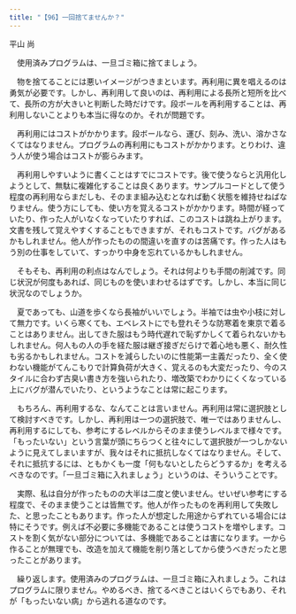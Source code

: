 ```yaml
---
title: "【96】一回捨てませんか？"
---
```



平山 尚


　使用済みプログラムは、一旦ゴミ箱に捨てましょう。

　物を捨てることには悪いイメージがつきまといます。再利用に異を唱えるのは勇気が必要です。しかし、再利用して良いのは、再利用による長所と短所を比べて、長所の方が大きいと判断した時だけです。段ボールを再利用することは、再利用しないことよりも本当に得なのか。それが問題です。

　再利用にはコストがかかります。段ボールなら、運び、刻み、洗い、溶かさなくてはなりません。プログラムの再利用にもコストがかかります。とりわけ、違う人が使う場合はコストが膨らみます。

　再利用しやすいように書くことはすでにコストです。後で使うならと汎用化しようとして、無駄に複雑化することは良くあります。サンプルコードとして使う程度の再利用ならまだしも、そのまま組み込むとなれば動く状態を維持せねばなりません。使う方にしても、使い方を覚えるコストがかかります。時間が経っていたり、作った人がいなくなっていたりすれば、このコストは跳ね上がります。文書を残して覚えやすくすることもできますが、それもコストです。バグがあるかもしれません。他人が作ったものの間違いを直すのは苦痛です。作った人はもう別の仕事をしていて、すっかり中身を忘れているかもしれません。

　そもそも、再利用の利点はなんでしょう。それは何よりも手間の削減です。同じ状況が何度もあれば、同じものを使いまわせるはずです。しかし、本当に同じ状況なのでしょうか。

　夏であっても、山道を歩くなら長袖がいいでしょう。半袖では虫や小枝に対して無力です。いくら寒くても、エベレストにでも登れそうな防寒着を東京で着ることはありません。出してきた服はもう時代遅れで恥ずかしくて着られないかもしれません。何人もの人の手を経た服は継ぎ接ぎだらけで着心地も悪く、耐久性も劣るかもしれません。コストを減らしたいのに性能第一主義だったり、全く使わない機能がてんこもりで計算負荷が大きく、覚えるのも大変だったり、今のスタイルに合わず古臭い書き方を強いられたり、増改築でわかりにくくなっている上にバグが潜んでいたり、というようなことは常に起こります。

　もちろん、再利用するな、なんてことは言いません。再利用は常に選択肢として検討すべきです。しかし、再利用は一つの選択肢で、唯一ではありませんし、再利用するにしても、参考にするレベルからそのまま使うレベルまで様々です。「もったいない」という言葉が頭にちらつくと往々にして選択肢が一つしかないように見えてしまいますが、我々はそれに抵抗しなくてはなりません。そして、それに抵抗するには、ともかくも一度「何もないとしたらどうするか」を考えるべきなのです。「一旦ゴミ箱に入れましょう」というのは、そういうことです。

　実際、私は自分が作ったものの大半は二度と使いません。せいぜい参考にする程度で、そのまま使うことは皆無です。他人が作ったものを再利用して失敗した、と思ったこともあります。作った人が想定した用途からずれている場合には特にそうです。例えば不必要に多機能であることは使うコストを増やします。コストを割く気がない部分については、多機能であることは害になります。一から作ることが無理でも、改造を加えて機能を削り落としてから使うべきだったと思ったことがあります。

　繰り返します。使用済みのプログラムは、一旦ゴミ箱に入れましょう。これはプログラムに限りません。やめるべき、捨てるべきことはいくらでもあり、それが「もったいない病」から逃れる道なのです。
